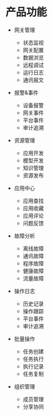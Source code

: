 # 产品功能

* 网关管理
  * 状态监视
  * 网关配置
  * 数据浏览
  * 远程调试
  * 运行日志
  * 通讯报文

* 报警&事件
  * 设备报警
  * 网关事件
  * 平台事件
  * 审计追溯

* 资源管理
  * 应用开发
  * 模型开发
  * 知识管理
  * 资源发布

* 应用中心
  * 应用查找
  * 应用收藏
  * 应用评论
  * 问题反馈

* 故障分析
  * 离线故障
  * 通讯故障
  * 程序故障
  * 健康故障
  * 流量故障

* 操作日志
  * 历史记录
  * 操作跟踪
  * 平台事件
  * 审计追溯

* 批量操作
  * 任务创建
  * 任务执行
  * 执行记录
  * 任务复制


* 组织管理
  * 成员管理
  * 分享协同

